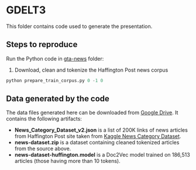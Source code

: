 # GDELT3
This folder contains code used to generate the presentation.

## Steps to reproduce
Run the Python code in [gta-news](https://github.com/ivbsoftware/CSDA1050-CAP/tree/master/playground/GDELT3/gta-news/doc2vec) folder:

1. Download, clean and tokenize the Haffington Post news corpus

```python
python prepare_train_corpus.py 0 -1 0 
```

## Data generated by the code
The data files generated here can be downloaded from [Google Drive](https://drive.google.com/open?id=1sXD0DDlBfDKu0AnKXqoxSb92WftFqJEo). 
It contains the following artifacts:

 - __News_Category_Dataset_v2.json__ is a list of 200K links of news articles from Haffington Post site taken from [Kaggle News Category Dataset](https://www.kaggle.com/rmisra/news-category-dataset).
 - __news-dataset.zip__ is a dataset containing cleaned tokenized articles from the source above.
 - __news-dataset-huffington.model__ is a Doc2Vec model trained on 186,513 articles (those having more than 10 tokens).
 